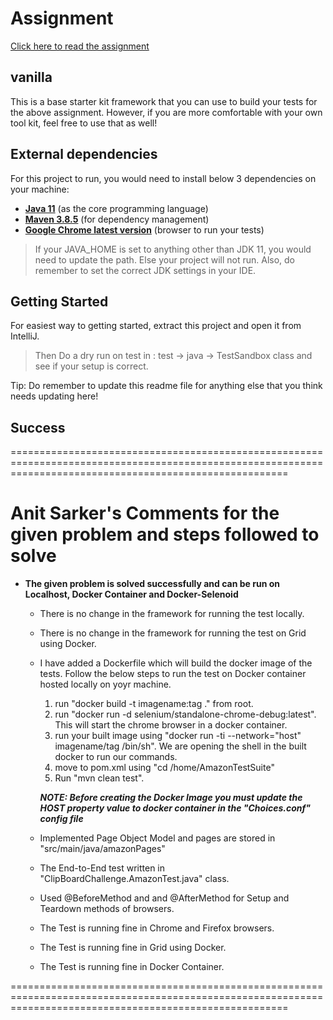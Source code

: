 # Assignment

[Click here to read the assignment](./docs/assignment.md)

## vanilla

This is a base starter kit framework that you can use to build your tests for the above assignment.
However, if you are more comfortable with your own tool kit, feel free to use that as well!

## External dependencies

For this project to run, you would need to install below 3 dependencies on your machine:

- **[Java 11](https://openjdk.java.net/projects/jdk/11/)** (as the core programming language)
- **[Maven 3.8.5](https://maven.apache.org/download.cgi)** (for dependency management)
- **[Google Chrome latest version](https://www.google.com/chrome/?brand=CHBD&gclid=Cj0KCQjwr-SSBhC9ARIsANhzu15P0PA-n9Zp4NpxKaOHVGtBD1TZQH0HlQQE6hUfsOFAU1nf-Rzdlf4aAoTJEALw_wcB&gclsrc=aw.ds)** (browser to run your tests)

> If your JAVA_HOME is set to anything other than JDK 11, you would need to update the path. Else your project
> will not run. Also, do remember to set the correct JDK settings in your IDE.

## Getting Started

For easiest way to getting started, extract this project and open it from IntelliJ.
> Then Do a dry run on test in : test -> java -> TestSandbox class and see if your setup is correct.  

Tip: Do remember to update this readme file for anything else that you think needs updating here!

## Success

============================================================================================================================================================

# Anit Sarker's Comments for the given problem and steps followed to solve
- **The given problem is solved successfully and can be run on Localhost, Docker Container and Docker-Selenoid** 
    - There is no change in the framework for running the test locally.
    - There is no change in the framework for running the test on Grid using Docker.
    - I have added a Dockerfile which will build the docker image of the tests. Follow the below steps to run the test on Docker container hosted locally on yoyr machine.
        1. run "docker build -t imagename:tag ." from root.
        2. run "docker run -d selenium/standalone-chrome-debug:latest". This will start the chrome browser in a docker container.
        3. run your built image using "docker run -ti --network="host" imagename/tag /bin/sh". We are opening the shell in the built docker to run our commands.
        4. move to pom.xml using "cd /home/AmazonTestSuite"
        5. Run "mvn clean test".
        
      ***NOTE: Before creating the Docker Image you must update the HOST property value to docker container in the "Choices.conf" config file***
    - Implemented Page Object Model and pages are stored in "src/main/java/amazonPages"
    - The End-to-End test written in "ClipBoardChallenge.AmazonTest.java" class.
    - Used @BeforeMethod and and @AfterMethod for Setup and Teardown methods of browsers.
    - The Test is running fine in Chrome and Firefox browsers.
    - The Test is running fine in Grid using Docker.
    - The Test is running fine in Docker Container.
    
============================================================================================================================================================
